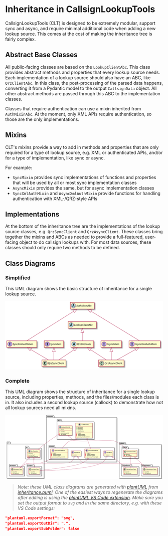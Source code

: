 # Inheritance in CallsignLookupTools

CallsignLookupTools (CLT) is designed to be extremely modular, support sync and async,
and require minimal additional code when adding a new lookup source.
This comes at the cost of making the inheritance tree is fairly complex.

## Abstract Base Classes

All public-facing classes are based on the `LookupClientAbc`.
This class provides abstract methods and properties that every lookup source needs.
Each implementation of a lookup source should also have an ABC, like `QrzClientAbc`.
In this class, the post-processing of the parsed data happens, converting it from a Pydantic model to the output `CallsignData` object.
All other abstract methods are passed through this ABC to the implementation classes.

Classes that require authentication can use a mixin inherited from `AuthMixinAbc`.
At the moment, only XML APIs require authentication, so those are the only implementations.

## Mixins

CLT's mixins provide a way to add in methods and properties that are only required for a type of lookup source, e.g. XML or authenticated APIs, and/or for a type of implementation, like sync or async.

For example:
- `SyncMixin` provides sync implementations of functions and properties that will be used by all or most sync implementation classes
- `AsyncMixin` provides the same, but for async implementation classes
- `SyncXmlAuthMixin` and `AsyncXmlAuthMixin` provide functions for handling authentication with XML-/QRZ-style APIs

## Implementations

At the bottom of the inheritance tree are the implementations of the lookup source classes, e.g. `QrzSyncClient` and `QrzAsyncClient`.
These classes bring together the mixins and ABCs as needed to provide a full-featured, user-facing object to do callsign lookups with.
For most data sources, these classes should only require two methods to be defined.


## Class Diagrams

### Simplified

This UML diagram shows the basic structure of inheritance for a single lookup source.

<img alt="A simplified diagram of class inheritance" src="./cltinheritancesimple.svg" style="background: white" />

### Complete

This UML diagram shows the structure of inheritance for a single lookup source, including properties, methods, and the files/modules each class is in.
It also includes a second lookup source (callook) to demonstrate how not all lookup sources need all mixins.

<img alt="A complete diagram of class inheritance" src="./cltinheritance.svg" style="background: white" />

> *Note: these UML class diagrams are generated with [plantUML](https://plantuml.com/) from [inheritance.puml](./inheritance.puml).
> One of the easiest ways to regenerate the diagrams after editing is using the [plantUML VS Code extension](https://marketplace.visualstudio.com/items?itemName=jebbs.plantuml).
> Make sure you set the output format to `svg` and in the same directory, e.g. with these VS Code settings:*

```json
"plantuml.exportFormat": "svg",
"plantuml.exportOutDir": ".",
"plantuml.exportSubFolder": false
```
